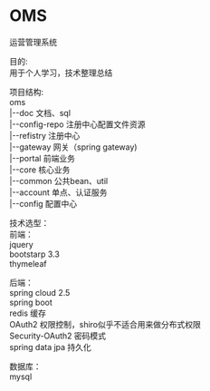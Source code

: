 # OMS
运营管理系统

目的:  
用于个人学习，技术整理总结

项目结构:  
oms  
|--doc 文档、sql  
|--config-repo 注册中心配置文件资源  
|--refistry 注册中心  
|--gateway 网关（spring gateway)  
|--portal 前端业务  
|--core 核心业务  
|--common 公共bean、util  
|--account 单点、认证服务  
|--config 配置中心


技术选型：  
前端：  
 jquery  
 bootstarp 3.3  
 thymeleaf
 
后端：  
spring cloud 2.5   
spring boot  
redis  缓存  
OAuth2  权限控制，shiro似乎不适合用来做分布式权限    
Security-OAuth2 密码模式  
spring data jpa 持久化

数据库：  
mysql